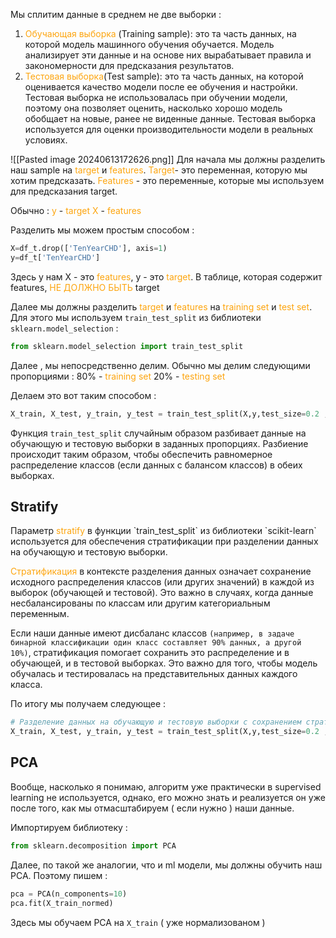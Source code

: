 Мы сплитим данные в среднем не две выборки : 
1. <span style="color:rgb(253, 165, 15)">Обучающая выборка</span> (Training sample): это та часть данных, на которой модель машинного обучения обучается. Модель анализирует эти данные и на основе них вырабатывает правила и закономерности для предсказания результатов.
2. <span style="color:rgb(253, 165, 15)">Тестовая выборка</span>(Test sample): это та часть данных, на которой оценивается качество модели после ее обучения и настройки. Тестовая выборка не использовалась при обучении модели, поэтому она позволяет оценить, насколько хорошо модель обобщает на новые, ранее не виденные данные. Тестовая выборка используется для оценки производительности модели в реальных условиях.

![[Pasted image 20240613172626.png]]
Для начала мы должны разделить наш sample на <span style="color:rgb(253, 165, 15)">target</span> и <span style="color:rgb(253, 165, 15)">features</span>. 
<span style="color:rgb(253, 165, 15)">Target</span>- это переменная, которую мы хотим предсказать.
<span style="color:rgb(253, 165, 15)">Features</span> - это переменные, которые мы используем для предсказания target.

Обычно :
<span style="color:rgb(253, 165, 15)">y</span> -  <span style="color:rgb(253, 165, 15)">target</span>
<span style="color:rgb(253, 165, 15)">X</span> - <span style="color:rgb(253, 165, 15)">features</span>

Разделить мы можем простым способом :

```python 
X=df_t.drop(['TenYearCHD'], axis=1)
y=df_t['TenYearCHD']
```

Здесь у нам X - это <span style="color:rgb(253, 165, 15)">features</span>, y - это  <span style="color:rgb(253, 165, 15)">target</span>. 
В таблице, которая содержит features,  <span style="color:rgb(253, 165, 15)">НЕ ДОЛЖНО БЫТЬ </span> target

Далее мы должны разделить <span style="color:rgb(253, 165, 15)">target</span> и <span style="color:rgb(253, 165, 15)">features</span> на <span style="color:rgb(253, 165, 15)">training set</span> и <span style="color:rgb(253, 165, 15)">test set</span>. 
Для этого мы используем `train_test_split` из библиотеки `sklearn.model_selection` : 

```python 
from sklearn.model_selection import train_test_split
```

Далее , мы непосредственно делим. Обычно мы делим следующими пропорциями : 
80% - <span style="color:rgb(253, 165, 15)">training set</span>
20% - <span style="color:rgb(253, 165, 15)">testing set</span>

Делаем это вот таким способом : 

```python 
X_train, X_test, y_train, y_test = train_test_split(X,y,test_size=0.2 ,random_state=13)
```

 Функция `train_test_split` случайным образом разбивает данные на обучающую и тестовую выборки в заданных пропорциях. Разбиение происходит таким образом, чтобы обеспечить равномерное распределение классов (если данных с балансом классов) в обеих выборках. 
<h2>Stratify</h2>
Параметр <span style="color:rgb(253, 165, 15)">stratify</span> в функции `train_test_split` из библиотеки `scikit-learn` используется для обеспечения стратификации при разделении данных на обучающую и тестовую выборки. 

 <span style="color:rgb(253, 165, 15)">Стратификация</span> в контексте разделения данных означает сохранение исходного распределения классов (или других значений) в каждой из выборок (обучающей и тестовой). Это важно в случаях, когда данные несбалансированы по классам или другим категориальным переменным. 
 
 Если наши данные имеют дисбаланс классов `(например, в задаче бинарной классификации один класс составляет 90% данных, а другой 10%)`, стратификация помогает сохранить это распределение и в обучающей, и в тестовой выборках. Это важно для того, чтобы модель обучалась и тестировалась на представительных данных каждого класса. 

По итогу мы получаем следующее : 

```python 
# Разделение данных на обучающую и тестовую выборки с сохранением стратификации по y
X_train, X_test, y_train, y_test = train_test_split(X,y,test_size=0.2 ,stratify=y, random_state=13)
```


<h2>PCA</h2>

Вообще, насколько я понимаю, алгоритм уже практически в supervised learning не используется, однако, его можно знать и реализуется он уже после того, как мы отмасштабируем ( если нужно ) наши данные.

Импортируем библиотеку : 

```python 
from sklearn.decomposition import PCA
```

Далее, по такой же аналогии, что и ml модели, мы должны обучить наш PCA. Поэтому пишем : 

```python 
pca = PCA(n_components=10)
pca.fit(X_train_normed)
```

Здесь мы обучаем PCA на `X_train` ( уже нормализованом )